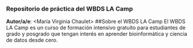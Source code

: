 ### Repositorio de práctica del WBDS LA Camp
**Autor/a/e**: <María Virginia Chaulet>
##Sobre el WBDS LA Camp
El WBDS LA Camp es un curso de formación intensivo gratuito para estudiantes de grado y posgrado que tengan interés en aprender bioinformática y ciencia de datos desde cero.

